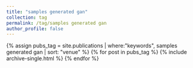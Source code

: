 ```yaml
---
title: "samples generated gan"
collection: tag
permalink: /tag/samples generated gan
author_profile: false
---
```

{% assign pubs_tag = site.publications | where:"keywords", samples generated gan | sort: "venue" %}
{% for post in pubs_tag %}
  {% include archive-single.html %}
{% endfor %}